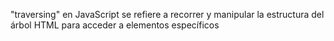 "traversing" en JavaScript se refiere a recorrer y manipular la estructura del árbol HTML para acceder a elementos específicos